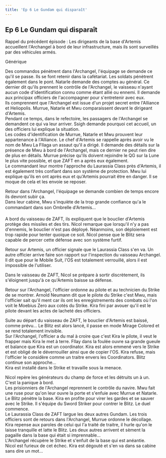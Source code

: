 ```yaml
---
title: 'Ep 6 Le Gundam qui disparaît'
---
```


Ep 6 Le Gundam qui disparaît
----------------------------

Rappel du précédent épisode : Les dirigeants de la base d'Artemis accueillent l'Archangel à bord de leur infrastructure, mais ils sont surveillés par des véhicules armés.   
  
Générique  
  
Des commandos pénètrent dans l'Archangel, l'équipage se demande ce qu'il se passe. Ils se font retenir dans la cafétariat. Les soldats pénètrent également dans le pont. Natarle demande des comptes au général. Ce dernier dit qu'ils prennent le contrôle de l'Archangel, le vaisseau n'ayant aucun code d'identification connu comme étant allié ou ennemi. Il demande aux principax officiers de l'accompagner pour s'entretenir avec eux.   
Ils comprennent que l'Archangel est issue d'un projet secret entre l'Alliance et Heliopolis. Murrue, Natarle et Mwu comparaissent devant le dirigeant d'Artemis.   
Pendant ce temps, dans le refectoire, les passagers de l'Archangel se demandent ce qui va leur arriver. Ssigh demande pourquoi cet accueil, un des officiers lui explique la situation.   
Les codes d'identification de Murrue, Natarle et Mwu prouvent leur appartenance à l'Alliance. Le chef d'Artemis se rappelle après avoir vu le nom de Mwu La Fllaga un assaut qu'il a dirigé. Il demande des détails sur la présence de Mwu à bord de l'Archangel, mais ce dernier ne peut rien dire de plus en détails. Murrue précise qu'ils doivent rejoindre le QG sur la Lune le plus vite possible, et que ZAFT en a après eux également.   
Le commandant leur montre l'approche du Laurassia Class près d'Artemis, il est également très confiant dans son système de protection. Mwu lui explique qu'ils en ont après eux et qu'Artemis pourrait être en danger. Il se moque de cela et les envoie se reposer.   
  
Retour dans l'Archangel, l'équipage se demande combien de temps encore ils devront subir ça.   
Dans leur cabine, Mwu s'inquiète de la trop grande confiance qu'a le commandant dans son Ombrelle d'Artemis...   
  
A bord du vaisseau de ZAFT, ils expliquent que le bouclier d'Artemis protège des missiles et des tirs. Nicol remarque que lorsqu'il n'y a pas d'ennemis, le bouclier n'est pas déployé. Néanmoins, son déploiement est trop rapide pour tenter quoique ce soit. Nicol pense que le Blitz sera capable de percer cette défense avec son système furtif.   
  
Retour sur Artemis, un officier signale que le Laurassia Class s'en va. Un autre officier arrive faire son rapport sur l'inspection du vaisseau Archangel. Il dit que pour le Mobile Suit, l'OS est totalement verrouillé, alors il est impossible de l'utiliser.   
  
Dans le vaisseau de ZAFT, Nicol se prépare à sortir discrètement, ils s'éloignent jusqu'à ce qu'Artemis baisse sa défense.   
  
Retour sur l'Archangel, l'officier ordonne au pilote et au technicien du Strike de se montrer. Arnold Neumann dit que le pilote du Strike c'est Mwu, mais l'officier sait qu'il ment car ils ont les enregistrements des combats où l'on voit le Moebius Zero aux cotés du Strike. Kira fini par avouer qu'il est le pilote devant les actes de lacheté des officiers.   
  
Suite au départ du vaisseau de ZAFT, le bouclier d'Artemis est baissé, comme prévu... Le Blitz est alors lancé, il passe en mode Mirage Colored et se rend totalement invisible.   
Sur l'Archangel, l'officier a du mal à croire que c'est Kira le pilote, il veut le frapper mais Kira le met à terre. Fllay dans la foulée ouvre sa grande gueule et balance que Kira est un coordinator. Kira est alors emmené vers le Strike et est obligé de le déverrouiller ainsi que de copier l'OS. Kira refuse, mais l'officier le considère comme un traitre envers les Coordinators. Blitz continue son approche...   
Kira est installé dans le Strike et travaille sous la menace.   
  
Nicol repère les générateurs du champ de force et les détruits un à un. C'est la panique à bord.   
Les prisionniers de l'Archangel reprennent le contrôle du navire. Mwu fait une ruse pour qu'on leur ouvre la porte et s'enfuie avec Murrue et Natarle. Le Blitz pénètre la base. Kira en profite pour virer les gardes et se sauver avec le Strike. Il s'équipe du Sword Striker pour contrer le Blitz. Le duel commence.   
Le Laurassia Class de ZAFT largue les deux autres Gundam. Les trois officiers sont de retours dans l'Archangel, Murrue ordonne le décollage.   
Kira repense aux paroles de celui qui l'a traité de traitre, il hurle qu'on le laisse tranquille et latte le Blitz. Les deux autres arrivent et sèment la pagaille dans la base qui était si imprennable...   
L'Archangel récupère le Strike et s'enfuit de la base qui est anéantie.   
Nicol est furieux de cet échec. Kira est dégouté et s'en va dans sa cabine sans dire un mot...  
